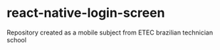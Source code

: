 # react-native-login-screen
Repository created as a mobile subject from ETEC brazilian technician school
